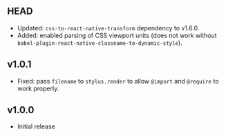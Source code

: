 ## HEAD

* Updated: `css-to-react-native-transform` dependency to v1.6.0.
* Added: enabled parsing of CSS viewport units (does not work without `babel-plugin-react-native-classname-to-dynamic-style`).

## v1.0.1

* Fixed: pass `filename` to `stylus.render` to allow `@import` and `@require` to work properly.

## v1.0.0

* Initial release
